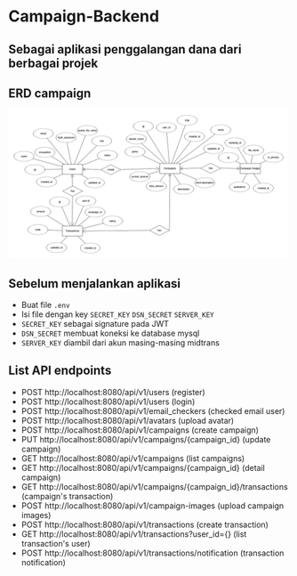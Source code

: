 # Campaign-Backend

## Sebagai aplikasi penggalangan dana dari berbagai projek

## ERD campaign

![alt text](images/erd.png)

## Sebelum menjalankan aplikasi

- Buat file `.env`
- Isi file dengan key `SECRET_KEY` `DSN_SECRET` `SERVER_KEY`
- `SECRET_KEY` sebagai signature pada JWT
- `DSN_SECRET` membuat koneksi ke database mysql
- `SERVER_KEY` diambil dari akun masing-masing midtrans

## List API endpoints

- POST http://localhost:8080/api/v1/users (register)
- POST http://localhost:8080/api/v1/users (login)
- POST http://localhost:8080/api/v1/email_checkers (checked email user)
- POST http://localhost:8080/api/v1/avatars (upload avatar)
- POST http://localhost:8080/api/v1/campaigns (create campaign)
- PUT http://localhost:8080/api/v1/campaigns/{campaign_id} (update campaign)
- GET http://localhost:8080/api/v1/campaigns (list campaigns)
- GET http://localhost:8080/api/v1/campaigns/{campaign_id} (detail campaign)
- GET http://localhost:8080/api/v1/campaigns/{campaign_id}/transactions (campaign's transaction)
- POST http://localhost:8080/api/v1/campaign-images (upload campaign images)
- POST http://localhost:8080/api/v1/transactions (create transaction)
- GET http://localhost:8080/api/v1/transactions?user_id={} (list transaction's user)
- POST http://localhost:8080/api/v1/transactions/notification (transaction notification)
